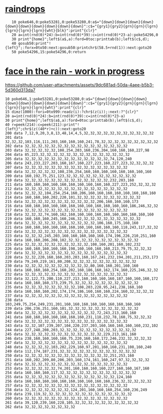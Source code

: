 # [raindrops](https://stigc.dk/c64/basic/?s=2fZAxbsMgGEZ3TuEiBmidCoOJEiwPGDtN1cpElEi5UPdGGZIO7UHMnThDQaSqs1T6hg94PzxR0WJnXoZlvSypTE1wtqpmncauUAvDdPwnUOrE-HPwlzB9p_jPv0zvwX9AubPPo4vUCQJGC9XGFbZjjym5ZzWR3XyDr4nUNwRfKJK1araOuoBH93zjdILN67BxCCtURmpjbN9SZ3R-0qkOd-RKaFT2pAFcFE_mbd8JetW6C_4LNqCmRZw-pOl4NA4HJ284vbUIi9WjeEheFSG_jDOMApG_MxtWYq4r7eD2dvwB)
```basic
   10 poke646,0:poke53281,0:poke53280,0:a$="{down}{down}{down}{down}{down}{down}{down}{down}{down}{down}":c$="{gry1}{gry2}{grn}{grn}{lgrn}{lgrn}{lgrn}{lgrn}{wht}{blk}":print"{clr}"
   20 a=int(rnd(0)*24):b=int(rnd(0)*39):c=int(rnd(0)*23-a):poke54296,0
   30 print"{home}";left$(a$,a):ford=0toc:printtab(b);left$(c$,d);
   40 gosub50:print"!{left}";:forx=0to50:next:gosub50:printchr$(58.5+rnd(1)):next:goto20
   50 poke54296,15:poke54296,0:return
```
# [face in the rain - work in progress](https://stigc.dk/c64/basic/?s=2nVfbbuMgEH3vV2SjPNi7rMQMYMBV1W9xk_SidpPKirSXqv--M4AdO3ET21Kg1DLD4cyZAwa5eN-_bgtdCCh5ZBQ6ELIdSxpXq7vlx2b_e_c5r1-Wa47wVP-FT-6R-13q3r7ofz8faOJ7_bI7LD_Wb_Xn8gbMYvPy618GUsq8fNzXL3fysPfel_W22vzLXvLyfv1crzIe5rflbvvnUN43s1EuqjuKltW7TSbz76jz8qH7QPm8XPfeUD-r_EYRRRHF8_7X9nN5-7Z9PKyyaiWqAGLDINYR6aF6yB7y9MZ6JTb57Y2Wi_rufbt9zRA0r5DGkKfdffvg9ylwwp5p-b3Of6zzPO7gaX_YoyT8crGpDtXCCkDhBUqhhBOghKZeCy2MUHj5R0EgBmkfglQCgNIPQCFpXMi2oQZh3eV4eBJv3I8mqsGJIJ1Ao1soqAoa6z4stMI7CqFjCGfokZq0uJmE2tL6yHRwFoo4FbUicCqAOfJmW4CMqDvur2_nsua-Zo2ZMn2mBhrF8DFGeOBpd0SfAdqhGgEA5CTkyC2yQ3Ohs_CI1lCHpodgruJAnUlfR60l1ii319kDfb4JqgICSmMJV0GMVd4ZGKtodjGNwbY50gZ5fANirvzgVH620RuOxUJB_ACD2qS_xTUMOFaB0DBozXFxhBkMAlWXZpu0LYi5IsRTEfLOT333mHOi11PqkBrIWKZhFyciZLGQN9CWR2EYpUH2lBgbIhgZypmmXxKhd-dlTEeU9WwzHQhzFYg9BYaiazlQPSPmw4vtB7wOe0A-4IyKhYRJg4QLNTXwNAeEk4HGKxjUKAW6LjQ4KlANKPDoQNjWa1tXqcYobd0aVnMVqI4KBKQKZtZY48lvYUCKzp7IksMM-CBwMNVL9VcgrkgwHGicUHTCm5RL1yGxGHbhQBY3V5wcJZHEPoi5IlRJhHx3YvmEE1RHJSnopvuyE6qkwlC-4fhuSg1GoNBjjdBisK9OamnyCB_kvQTv4xiR_F4R67kS1D0TBGmDauhWFI9kvmop-6UrhqKWHCZJMOhWu1C6PGkchglXQLKLxF7yX91cAtW53bEYsFcsoWzxDMBc9emBO2BQooxIeVVveyoMmWz8nG-xujmDIdWMs-GlUQDMxDugScbLzJmO7gJg6aPrFsd8B8ODBNbyXvrLz5WdGf7ksHqwYllVx_9tgj_kemBHrm-mAodoWzR14sWP3eRs-bmCM-7CRIZ4Sl97nLGnaU8RGqOjMgc6aycsXsiZqIvmS9fHjzflU1r5mnT1gCoui-w_)
https://github.com/user-attachments/assets/9dc681ad-50da-4aee-b5b3-5d360d313da7
```basic
10 poke646,1:poke53281,0:poke53280,0:a$="{down}{down}{down}{down}{down}{down}{down}{down}{down}{down}":c$="{gry1}{gry2}{grn}{grn}{lgrn}{lgrn}{lgrn}{lgrn}{wht}":print"{clr}"
15 dimz(1000):fori=0to999:readz(i):?chr$(z(i));:next:?"{clr}"
20 a=int(rnd(0)*24):b=int(rnd(0)*39):c=int(rnd(0)*23-a)
30 print"{home}";left$(a$,a):ford=0toc:printtab(b);left$(c$,d);
40 r=peek(214):c=peek(211):print"!{left}";chr$(z((40*r)+c)):next:goto20
200 data 7,12,9,20,3,8,13,48,14,4,5,32,32,32,32,32,32,32,32,32,32,32
201 data 32,32,32,103,116,111,203,160,160,160,241,78,32,32,32,32,32,32,32,32,32
202 data 32,32,32,32,32,32,32,32,32,32,32,32,32,32,32,32
203 data 32,32,32,32,32,108,254,203,160,236,204,160,160,160,227,98
204 data 85,223,32,32,32,32,32,32,32,32,32,32,32,32,32,32
205 data 32,32,32,32,32,32,32,32,32,32,32,32,32,74,120,240
206 data 243,233,227,203,160,167,160,227,223,160,227,223,32,32,32,32
207 data 32,32,32,32,32,32,32,32,32,32,32,32,32,32,32,32
208 data 32,32,32,32,32,108,236,254,160,160,160,160,160,160,160,160
209 data 160,192,75,251,123,32,32,32,32,32,32,32,32,32,32,32
210 data 32,32,32,32,32,32,32,32,32,32,32,32,32,232,203,160
211 data 160,160,160,160,160,160,160,160,160,160,227,223,252,32,32,32
212 data 32,32,32,32,32,32,32,32,32,32,32,32,32,32,32,32
213 data 32,32,32,104,254,254,160,206,160,160,160,160,160,160,160,160
214 data 160,160,160,202,220,101,32,32,32,32,32,32,32,32,32,32
215 data 32,32,32,32,32,32,32,32,32,32,32,206,160,160,160,173
216 data 160,160,160,160,160,160,160,160,160,160,160,160,186,246,32,32
217 data 32,32,32,32,32,32,32,32,32,32,32,32,32,32,32,32
218 data 32,32,32,74,160,162,160,160,160,160,160,160,160,160,160,160
219 data 160,160,160,245,160,246,32,32,32,32,32,32,32,32,32,32
220 data 32,32,32,32,32,32,32,32,32,32,32,106,160,175,160,160
221 data 160,160,160,160,160,160,160,160,160,160,160,118,243,117,32,32
222 data 32,32,32,32,32,32,32,32,32,32,32,32,32,32,32,32
223 data 32,32,32,245,203,160,160,160,160,160,174,196,226,210,251,160
224 data 160,160,206,208,102,32,32,32,32,32,32,32,32,32,32,32
225 data 32,32,32,32,32,32,32,32,32,32,108,160,201,160,102,232
226 data 160,160,160,160,160,198,160,160,160,160,213,79,75,32,32,32
227 data 32,32,32,32,32,32,32,32,32,32,32,32,32,32,32,32
228 data 32,32,220,160,160,203,203,160,167,241,232,194,201,211,253,173
229 data 79,249,219,161,80,208,32,32,32,32,32,32,32,32,32,32
230 data 32,32,32,32,32,32,32,32,32,32,80,160,160,201,160,160
231 data 160,160,160,254,160,202,160,186,160,162,174,160,225,246,32,32
232 data 32,32,32,32,32,32,32,32,32,32,32,32,32,32,32,32
233 data 32,122,73,200,110,227,213,160,160,160,160,187,160,160,160,172
234 data 160,160,160,173,239,75,32,32,32,32,32,32,32,32,32,32
235 data 32,32,32,32,32,32,32,32,108,203,228,95,241,238,160,160
236 data 160,160,160,202,174,174,186,160,160,160,224,160,32,32,32,32
237 data 32,32,32,32,32,32,32,32,32,32,32,32,32,32,32,32
238 data 103,249,75,254,249,231,201,160,160,160,160,160,160,160,160,160
239 data 206,236,251,160,101,32,32,32,32,32,32,32,32,32,32,32
240 data 32,32,32,32,32,32,32,32,32,32,32,72,243,213,160,160
241 data 160,160,160,160,160,160,160,231,118,232,78,160,75,32,32,32
242 data 32,32,32,32,32,32,32,32,32,32,32,32,32,32,32,32
243 data 32,32,107,239,207,104,220,237,203,160,160,160,160,160,232,102
244 data 227,248,208,203,32,32,32,32,32,32,32,32,32,32,32,32
245 data 32,32,32,32,32,32,32,32,32,32,32,32,229,213,161,160
246 data 238,160,160,160,160,75,220,160,160,172,246,232,32,32,32,32
247 data 32,32,32,32,32,32,32,32,32,32,32,32,32,32,32,32
248 data 32,32,32,32,103,202,229,160,97,201,160,160,231,108,160,240
249 data 112,174,187,231,32,32,32,32,32,32,32,32,32,32,32,32
250 data 32,32,32,32,32,32,32,32,32,32,32,32,32,251,253,160
251 data 160,202,209,80,206,203,160,174,161,160,247,97,32,32,32,32
252 data 32,32,32,32,32,32,32,32,32,32,32,32,32,32,32,32
253 data 32,32,32,32,32,74,201,160,160,160,160,227,160,160,167,160
254 data 160,160,160,117,32,32,32,32,32,32,32,32,32,32,32,32
255 data 32,32,32,32,32,32,32,32,32,32,32,32,32,32,124,160
256 data 160,160,160,160,160,160,160,160,160,160,236,32,32,32,32,32
257 data 32,32,32,32,32,32,32,32,32,32,32,32,32,32,32,32
258 data 32,32,32,32,32,32,32,124,201,160,160,160,254,160,236,249
259 data 239,119,32,32,32,32,32,32,32,32,32,32,32,32,32,32
260 data 32,32,32,32,32,32,32,32,32,32,32,32,32,32,32,32
261 data 39,120,239,160,228,105,32,32,32,32,32,32,32,32,32,32
262 data 32,32,32,32,32,32,32,32
```

